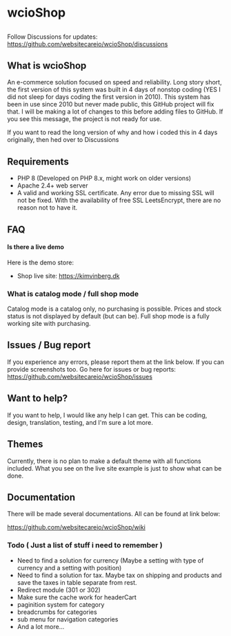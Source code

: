 # wcioShop

## 
Follow Discussions for updates: https://github.com/websitecareio/wcioShop/discussions

## What is wcioShop
An e-commerce solution focused on speed and reliability. Long story short, the first version of this system was built in 4 days of nonstop coding (YES I did not sleep for days coding the first version in 2010). 
This system has been in use since 2010 but never made public, this GitHub project will fix that. I will be making a lot of changes to this before adding files to GitHub. If you see this message, the project is not ready for use. 

If you want to read the long version of why and how i  coded this in 4 days originally, then hed over to Discussions 

## Requirements
- PHP 8 (Developed on PHP 8.x, might work on older versions)
- Apache 2.4+ web server
- A valid and working SSL certificate. Any error due to missing SSL will not be fixed. With the availability of free SSL LeetsEncrypt, there are no reason not to have it.

## FAQ
#### Is there a live demo

Here is the demo store:
- Shop live site: https://kimvinberg.dk

### What is catalog mode / full shop mode
Catalog mode is a catalog only, no purchasing is possible. Prices and stock status is not displayed by default (but can be). Full shop mode is a fully working site with purchasing.

## Issues / Bug report
If you experience any errors, please report them at the link below. If you can provide screenshots too.
Go here for issues or bug reports: https://github.com/websitecareio/wcioShop/issues

## Want to help?
If you want to help, I would like any help I can get.
This can be coding, design, translation, testing, and I'm sure a lot more.

## Themes
Currently, there is no plan to make a default theme with all functions included. 
What you see on the live site example is just to show what can be done.

## Documentation
There will be made several documentations. All can be found at link below:

https://github.com/websitecareio/wcioShop/wiki

### Todo ( Just a list of stuff i need to remember )
- Need to find a solution for currency (Maybe a setting with type of currency and a setting with position)
- Need to find a solution for tax. Maybe tax on shipping and products and save the taxes in table separate from rest.
- Redirect module (301 or 302)
- Make sure the cache work for headerCart
- paginition system for category
- breadcrumbs for categories
- sub menu for navigation categories
- And a lot more...

